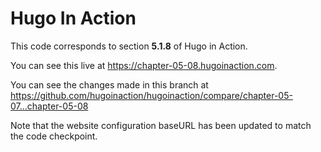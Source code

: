 Hugo In Action
===============

This code corresponds to section **5.1.8** of Hugo in Action.

You can see this live at https://chapter-05-08.hugoinaction.com.

You can see the changes made in this branch at https://github.com/hugoinaction/hugoinaction/compare/chapter-05-07...chapter-05-08

Note that the website configuration baseURL has been updated to match the code checkpoint.
